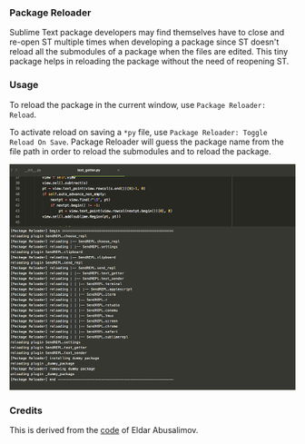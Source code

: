 ### Package Reloader

Sublime Text package developers may find themselves have to close and re-open
ST multiple times when developing a package since ST doesn't reload all the
submodules of a package when the files are edited. This tiny package helps in
reloading the package without the need of reopening ST.

### Usage

To reload the package in the current window, use `Package Reloader: Reload`.

To activate reload on saving a `*py` file, use `Package Reloader: Toggle Reload On Save`.
Package Reloader will guess the package name from the file path in order to reload the submodules
and to reload the package.

![](shot.png)


### Credits
This is derived from the [code](https://github.com/divmain/GitSavvy/blob/599ba3cdb539875568a96a53fafb033b01708a67/common/util/reload.py) of Eldar Abusalimov.

